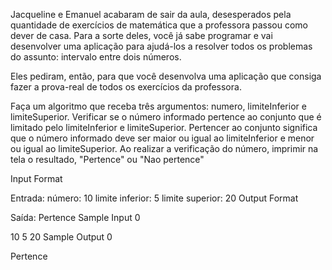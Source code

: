 Jacqueline e Emanuel acabaram de sair da aula, desesperados pela quantidade de exercícios de matemática que a professora passou como dever de casa. Para a sorte deles, você já sabe programar e vai desenvolver uma aplicação para ajudá-los a resolver todos os problemas do assunto: intervalo entre dois números.

Eles pediram, então, para que você desenvolva uma aplicação que consiga fazer a prova-real de todos os exercícios da professora.

Faça um algoritmo que receba três argumentos: numero, limiteInferior e limiteSuperior.
Verificar se o número informado pertence ao conjunto que é limitado pelo limiteInferior e limiteSuperior.
Pertencer ao conjunto significa que o número informado deve ser maior ou igual ao limiteInferior e menor ou igual ao limiteSuperior.
Ao realizar a verificação do número, imprimir na tela o resultado, "Pertence" ou "Nao pertence"

Input Format

Entrada:
	número: 10
	limite inferior: 5
	limite superior: 20
Output Format

Saída:
	Pertence
Sample Input 0

10 5 20
Sample Output 0

Pertence